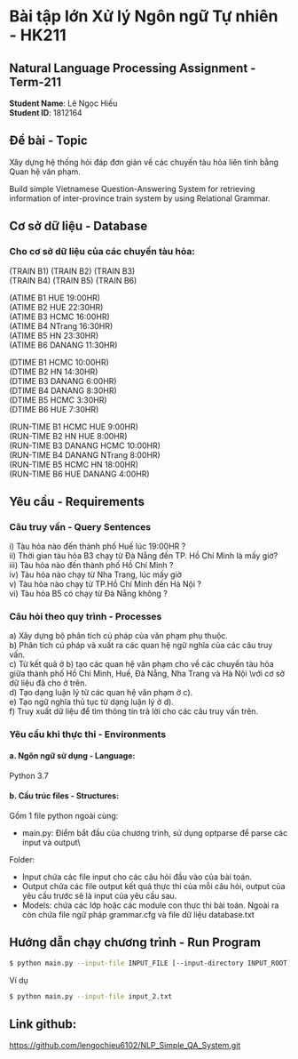 # Bài tập lớn Xử lý Ngôn ngữ Tự nhiên - HK211
## Natural Language Processing Assignment - Term-211
**Student Name**: Lê Ngọc Hiếu\
**Student ID**: 1812164
## Đề bài - Topic
Xây dựng hệ thống hỏi đáp đơn giản về các chuyến tàu hỏa liên tỉnh bằng Quan hệ văn phạm.

Build simple Vietnamese Question-Answering System for retrieving information of inter-province train system by using Relational Grammar.

## Cơ sở dữ liệu - Database
### Cho cơ sở dữ liệu của các chuyến tàu hỏa:

(TRAIN B1) (TRAIN B2) (TRAIN B3)\
(TRAIN B4) (TRAIN B5) (TRAIN B6)

(ATIME B1 HUE 19:00HR)\
(ATIME B2 HUE 22:30HR)\
(ATIME B3 HCMC 16:00HR)\
(ATIME B4 NTrang 16:30HR)\
(ATIME B5 HN 23:30HR)\
(ATIME B6 DANANG 11:30HR)

(DTIME B1 HCMC 10:00HR)\
(DTIME B2 HN 14:30HR)\
(DTIME B3 DANANG 6:00HR)\
(DTIME B4 DANANG 8:30HR)\
(DTIME B5 HCMC 3:30HR)\
(DTIME B6 HUE 7:30HR)

(RUN-TIME B1 HCMC HUE 9:00HR)\
(RUN-TIME B2 HN HUE 8:00HR)\
(RUN-TIME B3 DANANG HCMC 10:00HR)\
(RUN-TIME B4 DANANG NTrang 8:00HR)\
(RUN-TIME B5 HCMC HN 18:00HR)\
(RUN-TIME B6 HUE DANANG 4:00HR)

## Yêu cầu - Requirements
### Câu truy vấn - Query Sentences
i) Tàu hỏa nào đến thành phố Huế lúc 19:00HR ?\
ii) Thời gian tàu hỏa B3 chạy từ Đà Nẵng đến TP. Hồ Chí Minh là mấy giờ?\
iii) Tàu hỏa nào đến thành phố Hồ Chí Minh ?\
iv) Tàu hỏa nào chạy từ Nha Trang, lúc mấy giờ\
v) Tàu hỏa nào chạy từ TP.Hồ Chí Minh đến Hà Nội ?\
vi) Tàu hỏa B5 có chạy từ Đà Nẵng không ?

### Câu hỏi theo quy trình - Processes
a) Xây dựng bộ phân tích cú pháp của văn phạm phụ thuộc.\
b) Phân tích cú pháp và xuất ra các quan hệ ngữ nghĩa của các câu truy vấn.\
c) Từ kết quả ở b) tạo các quan hệ văn phạm cho về các chuyến tàu hỏa giữa thành phố Hồ Chí Minh, Huế, Đà Nẵng, Nha Trang và Hà Nội \với cơ sở dữ liệu đã cho ở trên.\
d) Tạo dạng luận lý từ các quan hệ văn phạm ở c).\
e) Tạo ngữ nghĩa thủ tục từ dạng luận lý ở d).\
f) Truy xuất dữ liệu để tìm thông tin trả lời cho các câu truy vấn trên.

### Yêu cầu khi thực thi - Environments
#### a. Ngôn ngữ sử dụng - Language: 
Python 3.7
#### b. Cấu trúc files - Structures:
Gồm 1 file python ngoài cùng:
- main.py: Điểm bắt đầu của chương trình, sử dụng optparse để parse các input và output\

Folder:
- Input chứa các file input cho các câu hỏi đầu vào của bài toán.
- Output chứa các file output kết quả thực thi của mỗi câu hỏi, output của yêu cầu trước sẽ là input của yêu cầu sau.
- Models: chứa các lớp hoặc các module con thực thi bài toán. Ngoài ra còn chứa file ngữ pháp grammar.cfg và file dữ liệu database.txt

## Hướng dẫn chạy chương trình - Run Program
```sh
$ python main.py --input-file INPUT_FILE [--input-directory INPUT_ROOT]
```
Ví dụ
```sh
$ python main.py --input-file input_2.txt
```
## Link github:
https://github.com/lengochieu6102/NLP_Simple_QA_System.git
